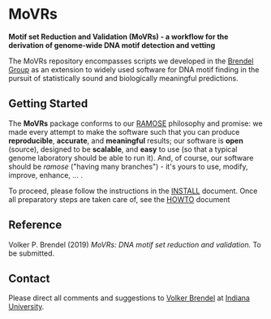 # MoVRs
__Motif set Reduction and Validation (MoVRs) - a workflow for the derivation of genome-wide DNA motif detection and vetting__

The MoVRs repository encompasses scripts we developed in the [Brendel Group](http://brendelgroup.org/) as an extension to widely used software for DNA motif finding in the pursuit of statistically sound and biologically meaningful predictions.

## Getting Started

The __MoVRs__ package conforms to our [RAMOSE](https://github.com/BrendelGroup/)
philosophy and promise: we made every attempt to make the software such that
you can produce __reproducible__, __accurate__, and __meaningful__ results; our
software is __open__ (source), designed to be __scalable__, and __easy__ to use
(so that a typical genome laboratory should be able to run it).  And, of course,
our software should be _ramose_ ("having many branches") - it's yours to use,
modify, improve, enhance, ... .

To proceed, please follow the instructions in the [INSTALL](./INSTALL.md)
document.  Once all preparatory steps are taken care of, see the
[HOWTO](./HOWTO.md) document

## Reference

Volker P. Brendel (2019) _MoVRs: DNA motif set reduction and validation._ To be submitted.

## Contact

Please direct all comments and suggestions to
[Volker Brendel](<mailto:vbrendel@indiana.edu>)
at [Indiana University](http://brendelgroup.org/).
